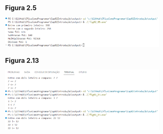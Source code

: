 ## Figura 2.5
![Figura 2.5](https://github.com/pedrojunior079/assets-imgs/blob/main/fig02_05.png)

## Figura 2.13
![Figura 2.13](https://github.com/pedrojunior079/assets-imgs/blob/main/fig02_13cpp.png)